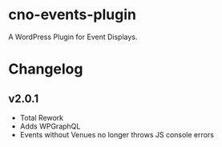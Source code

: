 # cno-events-plugin

A WordPress Plugin for Event Displays.

# Changelog

## v2.0.1

-   Total Rework
-   Adds WPGraphQL
-   Events without Venues no longer throws JS console errors
